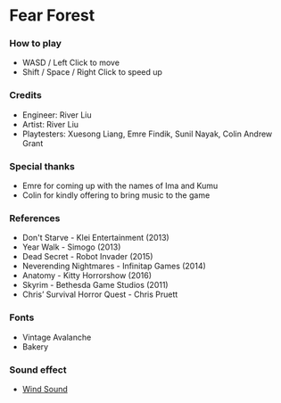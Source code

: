 # Fear Forest



### How to play

  - WASD / Left Click to move
  - Shift / Space / Right Click to speed up


### Credits

  - Engineer: River Liu
  - Artist: River Liu
  - Playtesters: Xuesong Liang, Emre Findik, Sunil Nayak, Colin Andrew Grant


### Special thanks

  - Emre for coming up with the names of Ima and Kumu
  - Colin for kindly offering to bring music to the game


### References

  - Don't Starve - Klei Entertainment (2013)
  - Year Walk - Simogo (2013)
  - Dead Secret - Robot Invader (2015)
  - Neverending Nightmares - Infinitap Games (2014)
  - Anatomy - Kitty Horrorshow (2016)
  - Skyrim - Bethesda Game Studios (2011)
  - Chris’ Survival Horror Quest - Chris Pruett


### Fonts

  - Vintage Avalanche
  - Bakery


### Sound effect
  - [Wind Sound](http://soundbible.com/1810-Wind.html)

